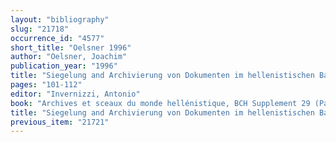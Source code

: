 ```yaml
---
layout: "bibliography"
slug: "21718"
occurrence_id: "4577"
short_title: "Oelsner 1996"
author: "Oelsner, Joachim"
publication_year: "1996"
title: "Siegelung and Archivierung von Dokumenten im hellenistischen Babylonien"
pages: "101-112"
editor: "Invernizzi, Antonio"
book: "Archives et sceaux du monde hellénistique, BCH Supplement 29 (Paris)"
title: "Siegelung and Archivierung von Dokumenten im hellenistischen Babylonien"
previous_item: "21721"
---
```

